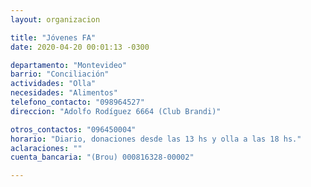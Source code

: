 ```yaml
---
layout: organizacion

title: "Jóvenes FA"
date: 2020-04-20 00:01:13 -0300

departamento: "Montevideo"
barrio: "Conciliación"
actividades: "Olla"
necesidades: "Alimentos"
telefono_contacto: "098964527"
direccion: "Adolfo Rodíguez 6664 (Club Brandi)"

otros_contactos: "096450004"
horario: "Diario, donaciones desde las 13 hs y olla a las 18 hs."
aclaraciones: ""
cuenta_bancaria: "(Brou) 000816328-00002"

---
```

